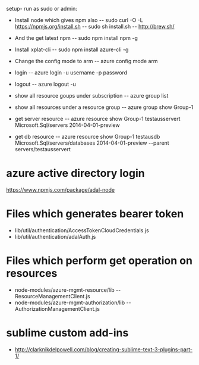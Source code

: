 setup- run as sudo or admin:
- Install node which gives npm also
-- sudo curl -O -L https://npmjs.org/install.sh
-- sudo sh install.sh
-- http://brew.sh/

- And the get latest npm 
-- sudo npm install npm -g

- Install xplat-cli
-- sudo npm install azure-cli -g

- Change the config mode to arm
-- azure config mode arm

- login
-- azure login -u username -p password

- logout
-- azure logout -u <username>

- show all resource goups under subscription
-- azure group list

- show all resources under a resource group
-- azure group show Group-1

- get server resource
-- azure resource show Group-1 testausservert  Microsoft.Sql/servers 2014-04-01-preview

- get db resource
-- azure resource show Group-1 testausdb  Microsoft.Sql/servers/databases 2014-04-01-preview --parent servers/testausservert

azure active directory login
============================
https://www.npmjs.com/package/adal-node

Files which generates bearer token
==================================
- lib/util/authentication/AccessTokenCloudCredentials.js
- lib/util/authentication/adalAuth.js

Files which perform get operation on resources
==============================================
- node-modules/azure-mgmt-resource/lib
--ResourceManagementClient.js
- node-modules/azure-mgmt-authorization/lib
-- AuthorizationManagementClient.js

sublime custom add-ins
======================
- http://clarknikdelpowell.com/blog/creating-sublime-text-3-plugins-part-1/
